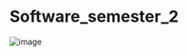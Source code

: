 # Software_semester_2

![image](https://github.com/SerbulovArtem/Software_semester_2/assets/90275648/95dcbc17-892e-4720-8f3a-c6af5f422ae1)
